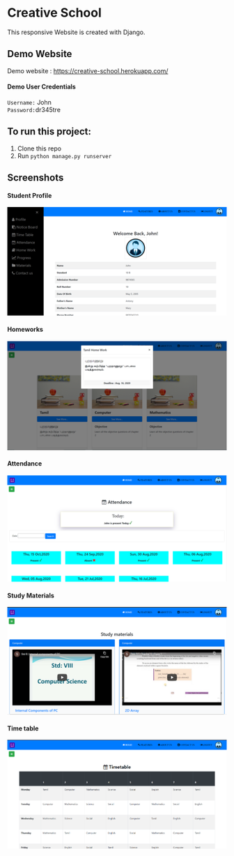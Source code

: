 # Creative School
This responsive Website is created with Django. 

## Demo Website
Demo website : https://creative-school.herokuapp.com/

#### Demo User Credentials
`Username:` John \
`Password:`dr345tre

## To run this project:
1. Clone this repo
2. Run `python manage.py runserver`

## Screenshots
#### Student Profile
![Landing Page](/media/Screenshots/studentprofile.png?raw=true "Screenshot")
#### Homeworks
![Homeworks](/media/Screenshots/homeworks.png?raw=true "Screenshot")
#### Attendance
![Attendance](/media/Screenshots/attendance.png?raw=true "Screenshot")
#### Study Materials
![Study Materials](/media/Screenshots/studymaterials.png?raw=true "Screenshot")
#### Time table
![Time table](/media/Screenshots/Timetable.png?raw=true "Screenshot")
